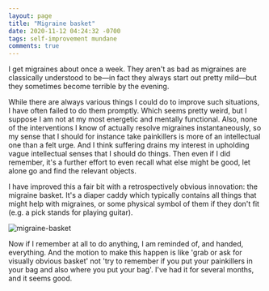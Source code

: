 ```yaml
---
layout: page
title: "Migraine basket"
date: 2020-11-12 04:24:32 -0700
tags: self-improvement mundane
comments: true
---
```

I get migraines about once a week. They aren't as bad as migraines are classically understood to be&mdash;in fact they always start out pretty mild&mdash;but they sometimes become terrible by the evening.

While there are always various things I could do to improve such situations, I have often failed to do them promptly. Which seems pretty weird, but I suppose I am not at my most energetic and mentally functional. Also, none of the interventions I know of actually resolve migraines instantaneously, so my sense that I should for instance take painkillers is more of an intellectual one than a felt urge. And I think suffering drains my interest in upholding vague intellectual senses that I should do things. Then even if I did remember, it's a further effort to even recall what else might be good, let alone go and find the relevant objects.

I have improved this a fair bit with a retrospectively obvious innovation: the migraine basket. It's a diaper caddy which typically contains all things that might help with migraines, or some physical symbol of them if they don't fit (e.g. a pick stands for playing guitar).

![migraine-basket](https://worldspiritsockpuppet.com/assets/migraine-basket.jpg)

Now if I remember at all to do anything, I am reminded of, and handed, everything. And the motion to make this happen is like 'grab or ask for visually obvious basket' not 'try to remember if you put your painkillers in your bag and also where you put your bag'. I've had it for several months, and it seems good.
